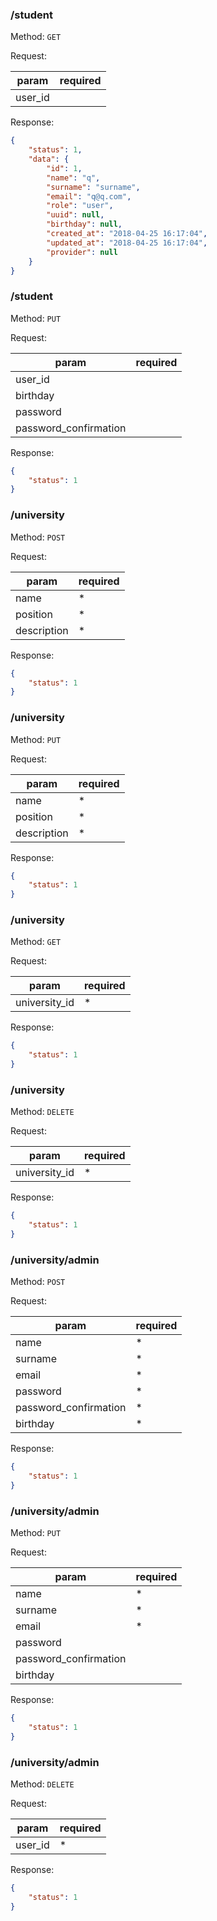### /student

Method: `GET`

Request:

| param            | required |
| ---------------- | -------- |
| user_id          |          | if user_id == null get all students;

Response:

```json
{
    "status": 1,
    "data": {
        "id": 1,
        "name": "q",
        "surname": "surname",
        "email": "q@q.com",
        "role": "user",
        "uuid": null,
        "birthday": null,
        "created_at": "2018-04-25 16:17:04",
        "updated_at": "2018-04-25 16:17:04",
        "provider": null
    }
}
```

### /student

Method: `PUT`

Request:

| param                 | required |
| --------------------- | -------- |
| user_id               |          | if Auth::user()->role == ROLE_UNIVERSITY_ADMIN field requred
| birthday              |          | 
| password              |          | 
| password_confirmation |          | 

Response:

```json
{
    "status": 1
}
```

### /university

Method: `POST`

Request:

| param       | required |
| ----------- | -------- |
| name        | *        | 
| position    | *        | 
| description | *        | 

Response:

```json
{
    "status": 1
}
```

### /university

Method: `PUT`

Request:

| param       | required |
| ----------- | -------- |
| name        | *        | 
| position    | *        | 
| description | *        | 

Response:

```json
{
    "status": 1
}
```

### /university

Method: `GET`

Request:

| param         | required |
| ------------- | -------- |
| university_id | *        | 

Response:

```json
{
    "status": 1
}
```

### /university

Method: `DELETE`

Request:

| param         | required |
| ------------- | -------- |
| university_id | *        | 

Response:

```json
{
    "status": 1
}
```

### /university/admin

Method: `POST`

Request:

| param                      | required |
| -------------------------- | -------- |
| name                       | *        |
| surname                    | *        |
| email                      | *        | 
| password                   | *        | 
| password_confirmation      | *        | 
| birthday                   | *        | 

Response:

```json
{
    "status": 1
}
```

### /university/admin

Method: `PUT`

Request:

| param                      | required |
| -------------------------- | -------- |
| name                       | *        |
| surname                    | *        |
| email                      | *        | 
| password                   |          | 
| password_confirmation      |          | 
| birthday                   |          | 

Response:

```json
{
    "status": 1
}
```

### /university/admin

Method: `DELETE`

Request:

| param     | required |
| --------- | -------- |
| user_id   | *        |

Response:

```json
{
    "status": 1
}
```